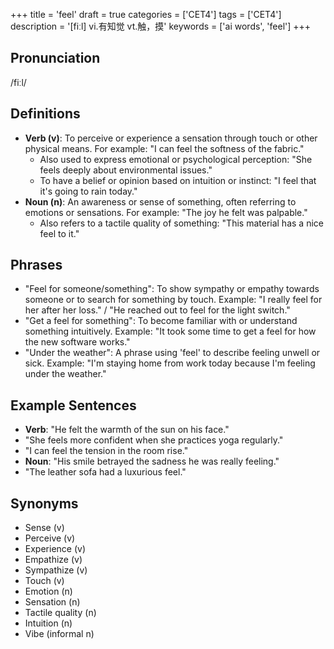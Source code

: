 +++
title = 'feel'
draft = true
categories = ['CET4']
tags = ['CET4']
description = '[fiːl] vi.有知觉 vt.触，摸'
keywords = ['ai words', 'feel']
+++

## Pronunciation
/fiːl/

## Definitions
- **Verb (v)**: To perceive or experience a sensation through touch or other physical means. For example: "I can feel the softness of the fabric."
  - Also used to express emotional or psychological perception: "She feels deeply about environmental issues."
  - To have a belief or opinion based on intuition or instinct: "I feel that it's going to rain today."
- **Noun (n)**: An awareness or sense of something, often referring to emotions or sensations. For example: "The joy he felt was palpable."
  - Also refers to a tactile quality of something: "This material has a nice feel to it."
  
## Phrases
- "Feel for someone/something": To show sympathy or empathy towards someone or to search for something by touch. Example: "I really feel for her after her loss." / "He reached out to feel for the light switch."
- "Get a feel for something": To become familiar with or understand something intuitively. Example: "It took some time to get a feel for how the new software works."
- "Under the weather": A phrase using 'feel' to describe feeling unwell or sick. Example: "I'm staying home from work today because I'm feeling under the weather."

## Example Sentences
- **Verb**: "He felt the warmth of the sun on his face."
- "She feels more confident when she practices yoga regularly."
- "I can feel the tension in the room rise."
- **Noun**: "His smile betrayed the sadness he was really feeling."
- "The leather sofa had a luxurious feel."

## Synonyms
- Sense (v)
- Perceive (v)
- Experience (v)
- Empathize (v)
- Sympathize (v)
- Touch (v)
- Emotion (n)
- Sensation (n)
- Tactile quality (n) 
- Intuition (n)
- Vibe (informal n)
